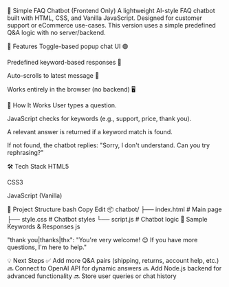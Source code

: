 💬 Simple FAQ Chatbot (Frontend Only)
A lightweight AI-style FAQ chatbot built with HTML, CSS, and Vanilla JavaScript. Designed for customer support or eCommerce use-cases. This version uses a simple predefined Q&A logic with no server/backend.

🚀 Features
Toggle-based popup chat UI 🟢

Predefined keyword-based responses 💬

Auto-scrolls to latest message 🧭

Works entirely in the browser (no backend) 🖥️


🔧 How It Works
User types a question.

JavaScript checks for keywords (e.g., support, price, thank you).

A relevant answer is returned if a keyword match is found.

If not found, the chatbot replies: "Sorry, I don't understand. Can you try rephrasing?"

🛠️ Tech Stack
HTML5

CSS3

JavaScript (Vanilla)

📁 Project Structure
bash
Copy
Edit
📦 chatbot/
├── index.html      # Main page
├── style.css       # Chatbot styles
└── script.js       # Chatbot logic
📝 Sample Keywords & Responses
js

"thank you|thanks|thx":
  "You're very welcome! 😊 If you have more questions, I'm here to help."
  
💡 Next Steps
✅ Add more Q&A pairs (shipping, returns, account help, etc.)
🔜 Connect to OpenAI API for dynamic answers
🔜 Add Node.js backend for advanced functionality
🔜 Store user queries or chat history
